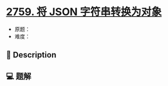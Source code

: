 # [2759. 将 JSON 字符串转换为对象](https://github.com/Tdahuyou/leetcode/tree/main/2759.%20%E5%B0%86%20JSON%20%E5%AD%97%E7%AC%A6%E4%B8%B2%E8%BD%AC%E6%8D%A2%E4%B8%BA%E5%AF%B9%E8%B1%A1)

- 原题：
- 难度：

## 📝 Description



## 💻 题解

```

```

